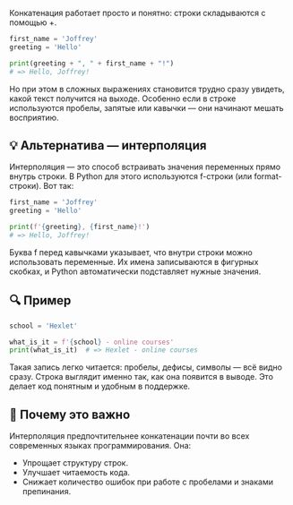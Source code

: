 Конкатенация работает просто и понятно: строки складываются с помощью +.

```python
first_name = 'Joffrey'
greeting = 'Hello'

print(greeting + ", " + first_name + "!")
# => Hello, Joffrey!
```

Но при этом в сложных выражениях становится трудно сразу увидеть, какой текст получится на выходе. Особенно если в строке используются пробелы, запятые или кавычки — они начинают мешать восприятию.

## 💡 Альтернатива — интерполяция

Интерполяция — это способ встраивать значения переменных прямо внутрь строки. В Python для этого используются f-строки (или format-строки). Вот так:

```python
first_name = 'Joffrey'
greeting = 'Hello'

print(f'{greeting}, {first_name}!')
# => Hello, Joffrey!
```

Буква f перед кавычками указывает, что внутри строки можно использовать переменные. Их имена записываются в фигурных скобках, и Python автоматически подставляет нужные значения.

## 🔍 Пример

```python
school = 'Hexlet'

what_is_it = f'{school} - online courses'
print(what_is_it)  # => Hexlet - online courses
```

Такая запись легко читается: пробелы, дефисы, символы — всё видно сразу. Строка выглядит именно так, как она появится в выводе. Это делает код понятным и удобным в поддержке.

## 📌 Почему это важно

Интерполяция предпочтительнее конкатенации почти во всех современных языках программирования. Она:

- Упрощает структуру строк.
- Улучшает читаемость кода.
- Снижает количество ошибок при работе с пробелами и знаками препинания.
